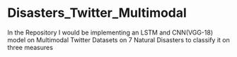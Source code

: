 # Disasters_Twitter_Multimodal
In the Repository I would be implementing an LSTM and CNN(VGG-18) model on Multimodal Twitter Datasets on 7 Natural Disasters to classify it on three measures
